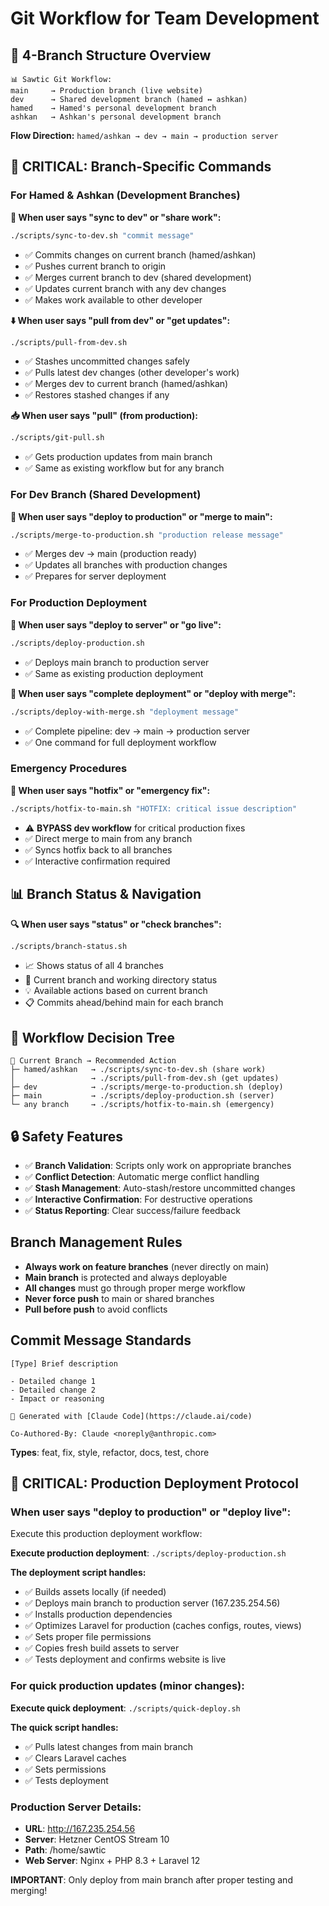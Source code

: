 # Git Workflow for Team Development

## 🌿 4-Branch Structure Overview
```
📊 Sawtic Git Workflow:
main     → Production branch (live website)
dev      → Shared development branch (hamed ↔ ashkan)  
hamed    → Hamed's personal development branch
ashkan   → Ashkan's personal development branch
```

**Flow Direction:** `hamed/ashkan → dev → main → production server`

## 🚨 CRITICAL: Branch-Specific Commands

### **For Hamed & Ashkan (Development Branches)**

**🔄 When user says "sync to dev" or "share work":**
```bash
./scripts/sync-to-dev.sh "commit message"
```
- ✅ Commits changes on current branch (hamed/ashkan)
- ✅ Pushes current branch to origin
- ✅ Merges current branch to dev (shared development)
- ✅ Updates current branch with any dev changes
- ✅ Makes work available to other developer

**⬇️ When user says "pull from dev" or "get updates":**
```bash
./scripts/pull-from-dev.sh
```
- ✅ Stashes uncommitted changes safely
- ✅ Pulls latest dev changes (other developer's work)
- ✅ Merges dev to current branch (hamed/ashkan)
- ✅ Restores stashed changes if any

**📥 When user says "pull" (from production):**
```bash
./scripts/git-pull.sh
```
- ✅ Gets production updates from main branch
- ✅ Same as existing workflow but for any branch

### **For Dev Branch (Shared Development)**

**🚀 When user says "deploy to production" or "merge to main":**
```bash
./scripts/merge-to-production.sh "production release message"
```
- ✅ Merges dev → main (production ready)
- ✅ Updates all branches with production changes
- ✅ Prepares for server deployment

### **For Production Deployment**

**📡 When user says "deploy to server" or "go live":**
```bash
./scripts/deploy-production.sh
```
- ✅ Deploys main branch to production server
- ✅ Same as existing production deployment

**🚀 When user says "complete deployment" or "deploy with merge":**
```bash
./scripts/deploy-with-merge.sh "deployment message"
```
- ✅ Complete pipeline: dev → main → production server
- ✅ One command for full deployment workflow

### **Emergency Procedures**

**🚨 When user says "hotfix" or "emergency fix":**
```bash
./scripts/hotfix-to-main.sh "HOTFIX: critical issue description"
```
- ⚠️ **BYPASS dev workflow** for critical production fixes
- ✅ Direct merge to main from any branch
- ✅ Syncs hotfix back to all branches
- ✅ Interactive confirmation required

## 📊 Branch Status & Navigation

**🔍 When user says "status" or "check branches":**
```bash
./scripts/branch-status.sh
```
- 📈 Shows status of all 4 branches
- 📍 Current branch and working directory status  
- 💡 Available actions based on current branch
- 📋 Commits ahead/behind main for each branch

## 🎯 Workflow Decision Tree

```
👤 Current Branch → Recommended Action
├─ hamed/ashkan   → ./scripts/sync-to-dev.sh (share work)
│                 → ./scripts/pull-from-dev.sh (get updates)  
├─ dev            → ./scripts/merge-to-production.sh (deploy)
├─ main           → ./scripts/deploy-production.sh (server)
└─ any branch     → ./scripts/hotfix-to-main.sh (emergency)
```

## 🔒 Safety Features
- ✅ **Branch Validation**: Scripts only work on appropriate branches
- ✅ **Conflict Detection**: Automatic merge conflict handling
- ✅ **Stash Management**: Auto-stash/restore uncommitted changes
- ✅ **Interactive Confirmation**: For destructive operations
- ✅ **Status Reporting**: Clear success/failure feedback

## Branch Management Rules
- **Always work on feature branches** (never directly on main)
- **Main branch** is protected and always deployable
- **All changes** must go through proper merge workflow
- **Never force push** to main or shared branches
- **Pull before push** to avoid conflicts

## Commit Message Standards
```
[Type] Brief description

- Detailed change 1
- Detailed change 2
- Impact or reasoning

🤖 Generated with [Claude Code](https://claude.ai/code)

Co-Authored-By: Claude <noreply@anthropic.com>
```

**Types**: feat, fix, style, refactor, docs, test, chore

## 🚀 CRITICAL: Production Deployment Protocol

### **When user says "deploy to production" or "deploy live":**
Execute this production deployment workflow:

**Execute production deployment**: `./scripts/deploy-production.sh`

**The deployment script handles:**
- ✅ Builds assets locally (if needed)
- ✅ Deploys main branch to production server (167.235.254.56)
- ✅ Installs production dependencies
- ✅ Optimizes Laravel for production (caches configs, routes, views)
- ✅ Sets proper file permissions
- ✅ Copies fresh build assets to server
- ✅ Tests deployment and confirms website is live

### **For quick production updates (minor changes):**
**Execute quick deployment**: `./scripts/quick-deploy.sh`

**The quick script handles:**
- ✅ Pulls latest changes from main branch
- ✅ Clears Laravel caches
- ✅ Sets permissions
- ✅ Tests deployment

### **Production Server Details:**
- **URL**: http://167.235.254.56
- **Server**: Hetzner CentOS Stream 10
- **Path**: /home/sawtic
- **Web Server**: Nginx + PHP 8.3 + Laravel 12

**IMPORTANT**: Only deploy from main branch after proper testing and merging!